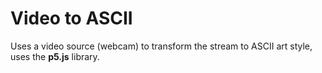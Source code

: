# Video to ASCII

Uses a video source (webcam) to transform the stream to ASCII art style, uses the **p5.js** library.
